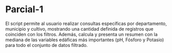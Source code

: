 # Parcial-1
El script permite al usuario realizar consultas específicas por departamento, municipio y cultivo, mostrando una cantidad definida de registros que coinciden con los filtros. Además, calcula y presenta un resumen con la mediana de las variables edáficas más importantes (pH, Fósforo y Potasio) para todo el conjunto de datos filtrado.
